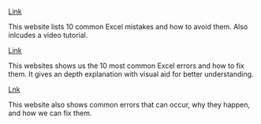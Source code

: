 

[Link](https://www.myonlinetraininghub.com/10-common-excel-mistakes-to-avoid) 

This website lists 10 common Excel mistakes and how to avoid them. 
Also inlcudes a video tutorial.

[Link](https://www.goskills.com/Excel/Resources/Excel-errors)

This websites shows us the 10 most common Excel errors and how to fix them.
It gives an depth explanation with visual aid for better understanding.

[Lnk](https://www.indeed.com/career-advice/career-development/excel-formula-errors)

This website also shows common errors that can occur, why they happen, and how we can fix them.





